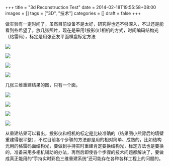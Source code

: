 +++
title = "3d Reconstruction Test"
date = 2014-02-18T19:55:58+08:00
images = []
tags = ["3D", "技术"]
categories = []
draft = false
+++

做实验有一定时间了，虽然目前设备不是太好，研究得也还不够深入，不过还是能看到些希望了。放几张照片，现在是采用1投影仪1相机的方式，时间编码结构光（格雷码），标定是用张正友平面棋盘标定方法

![](/media/3d-reconstruction-test/img00005.jpg)

![](/media/3d-reconstruction-test/img00006.jpg)

![](/media/3d-reconstruction-test/img00007.jpg)

![](/media/3d-reconstruction-test/img00008.jpg)

几张三维重建结果的图，只有一个面。

![](/media/3d-reconstruction-test/img00001.jpg)

![](/media/3d-reconstruction-test/img00002.jpg)

![](/media/3d-reconstruction-test/img00003.jpg)

![](/media/3d-reconstruction-test/img00004.jpg)

从重建结果可以看出，投影仪和相机的标定是比较准确的（结果图小熊背后的墙壁重建得很平整），不过目前各个步骤的方法都是用的相对简单、成熟的，比如结构光用的格雷码面结构光，要做到手持实时重建肯定要换结构光，标定方法也是要换的，准备采用多相机辅助的办法，再然后即使各个步骤的技术问题都解决了，要做成真正能用的“手持实时彩色三维重建系统”还可能存在各种各样工程上的问题的。
